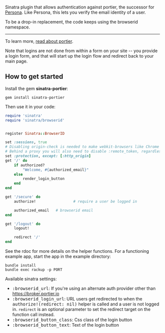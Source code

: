 Sinatra plugin that allows authentication against portier, the successor for [Persona](https://login.persona.org/about). Like Persona, this lets you verify the email identity of a user.

To be a drop-in replacement, the code keeps using the browserid namespace.

---

To learn more, [read about portier](https://portier.github.io/).

Note that logins are not done from within a form on your site -- you provide a login form, and that will start up the login flow and redirect back to your main page.

## How to get started

Install the gem **sinatra-portier**:

```
gem install sinatra-portier
```

Then use it in your code:
 

```ruby
require 'sinatra'
require 'sinatra/browserid'


register Sinatra::BrowserID

set :sessions, true
# Disabling origin-check is needed to make webkit-browsers like Chrome work. 
# Behind a proxy you will also need to disable :remote_token, regardless for which browser.
set :protection, except: [:http_origin] 
get '/' do
    if authorized?
        "Welcome, #{authorized_email}"
    else
        render_login_button
    end
end

get '/secure' do
    authorize!                 # require a user be logged in

    authorized_email   # browserid email
end

get '/logout' do
    logout!

    redirect '/'
end

```

See the rdoc for more details on the helper functions.  For a functioning
example app, start the app in the example directory:

```
bundle install
bundle exec rackup -p PORT

```

Available sinatra settings:

 * <tt>:browserid_url</tt>: If you're using an alternate auth provider
  other than https://broker.portier.io
 * <tt>:browserid_login_url</tt>: URL users get redirected to when the
  <tt>authorize!(redirect: nil)</tt> helper is called and a user is not logged in. `redirect` is an optional parameter to set the redirect target on the function call instead.
 * <tt>:browserid_button_class</tt>: Css class of the login button
 * <tt>:browserid_button_text</tt>: Text of the login button

